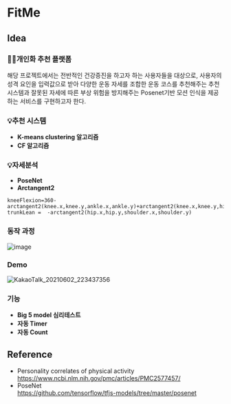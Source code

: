 # FitMe

## Idea
### 🧎‍♀️개인화 추천 플랫폼
해당 프로젝트에서는 전반적인 건강증진을 하고자 하는 사용자들을 대상으로, 사용자의 성격 요인을 입력값으로 받아 다양한 운동 자세를 조합한 운동 코스를 추천해주는 추천시스템과 잘못된 자세에 따른 부상 위험을 방지해주는 Posenet기반 모션 인식을 제공하는 서비스를 구현하고자 한다.

### 💡추천 시스템
* **K-means clustering 알고리즘**
* **CF 알고리즘**  

### 💡자세분석
* **PoseNet**
* **Arctangent2**  
```
kneeFlexion=360-arctangent2(knee.x,knee.y,ankle.x,ankle.y)+arctangent2(knee.x,knee.y,hip.x,hip.y);
trunkLean =  -arctangent2(hip.x,hip.y,shoulder.x,shoulder.y)
```

### 동작 과정
![image](https://user-images.githubusercontent.com/66551410/122395548-121dc000-cfb2-11eb-9d27-d1061a6db072.png)

### Demo
![KakaoTalk_20210602_223437356](https://user-images.githubusercontent.com/66551410/122398109-85c0cc80-cfb4-11eb-838c-437f7cceb9f8.gif)



### 기능
* **Big 5 model 심리테스트**
* **자동 Timer**
* **자동 Count**

## Reference
* Personality correlates of physical activity  
https://www.ncbi.nlm.nih.gov/pmc/articles/PMC2577457/
* PoseNet  
https://github.com/tensorflow/tfjs-models/tree/master/posenet
